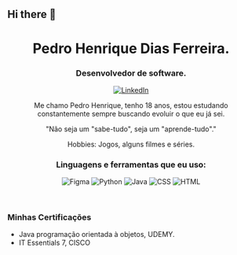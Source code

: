 ## Hi there 👋

<!-- Header -->
<h1 align="center">Pedro Henrique Dias Ferreira. </h1>
<h3 align="center">Desenvolvedor de software.</h3>

<!-- Social icons -->
<p align="center">
  <a href="https://www.linkedin.com/in/pedro-henrique-dias-ferreira-580a5a2a7/" target="_blank">
    <img src="https://img.shields.io/badge/-LinkedIn-0077B5?style=flat-square&logo=Linkedin&logoColor=white" alt="LinkedIn">
  </a>

<p align="center">
  Me chamo Pedro Henrique, tenho 18 anos, estou estudando constantemente sempre buscando evoluir o que eu já sei.
</p>
<p align="center">
  "Não seja um "sabe-tudo", seja um "aprende-tudo"."
</p>
<p align="center">
Hobbies: Jogos, alguns filmes e séries.

<h3 align="center">Linguagens e ferramentas que eu uso:</h3>
<p align="center">
  <img src="https://img.shields.io/badge/-Figma-F24E1E?logo=figma&logoColor=white&style=flat-square" alt="Figma">
  <img src="https://img.shields.io/badge/-Python-3776AB?logo=python&logoColor=white&style=flat-square" alt="Python">
  <img src="https://img.shields.io/badge/-Java-007396?logo=java&logoColor=white&style=flat-square" alt="Java">
  <img src="https://img.shields.io/badge/-CSS-2965F1?logo=css3&logoColor=white&style=flat-square" alt="CSS">
  <img src="https://img.shields.io/badge/-HTML-E34F26?logo=html5&logoColor=white&style=flat-square" alt="HTML">
</p>

 
<br>

### Minhas Certificações

- Java programação orientada à objetos, UDEMY.
- IT Essentials 7, CISCO
